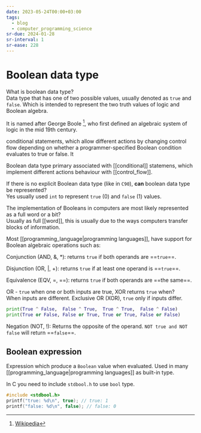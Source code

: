 ```yaml
---
date: 2023-05-24T00:00+03:00
tags:
  - blog
  - computer_programming_science
sr-due: 2024-01-28
sr-interval: 1
sr-ease: 228
---
```


# Boolean data type

What is boolean data type?
<br class="f">
Data type that has one of two possible values, usually denoted as `true` and
`false`. Which is intended to represent the two truth values of logic and
Boolean algebra. <!--SR:!2025-02-21,2,228-->

It is named after George Boole [^1], who first defined an algebraic system of logic
in the mid 19th century.

conditional statements, which allow different actions by changing control flow
depending on whether a programmer-specified Boolean condition evaluates to true
or false. It

Boolean data type primary associated with [[conditional]] statemens, which
implement different actions behaviour with [[control_flow]].

If there is no explicit Boolean data type (like in `C90`), **can** boolean data
type be represented?
<br class="f">
Yes usually used `int` to represent `true` (0) and `false` (1) values. <!--SR:!2025-02-21,2,228-->

The implementation of Booleans in computers are most likely represented as a
full word or a bit?
<br class="f">
Usually as full [[word]], this is usually due to the ways computers transfer
blocks of information. <!--SR:!2025-02-21,2,228-->

Most [[programming_language|programming languages]], have
support for Boolean algebraic operations such as:

Conjunction (AND, &, *): returns `true` if both operands are ==`true`==. <!--SR:!2025-02-21,2,228-->

Disjunction (OR, |, +): returns `true` if at least one operand is ==`true`==. <!--SR:!2025-02-21,2,228-->

Equivalence (EQV, =, \=\=): returns `true` if both operands are ==the same==. <!--SR:!2025-02-20,1,208-->

OR - `true` when one or both inputs are true, XOR returns `true` when?
<br class="f">
When inputs are different.
Exclusive OR (XOR), `true` only if inputs differ.
```python
print(True ^ False,  False ^ True,  True ^ True,  False ^ False)
print(True or False, False or True, True or True, False or False)
```
<!--SR:!2025-02-21,2,228-->

Negation (NOT, !): Returns the opposite of the operand. `NOT true and NOT false`
will return ==`false`==. <!--SR:!2025-02-21,2,228-->

## Boolean expression

Expression which produce a `Boolean` value when evaluated. Used in many
[[programming_language|programming languages]] as built-in type.

In C you need to include `stdbool.h` to use `bool` type.

```c
#include <stdbool.h>
printf("true: %d\n", true); // true: 1
printf("false: %d\n", false); // false: 0
```

[^1]: [Wikipedia](https://en.wikipedia.org/wiki/George_Boole)
